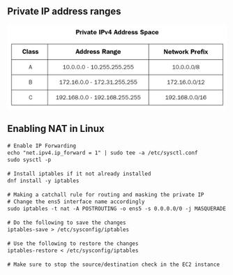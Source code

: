 
## Private IP address ranges

![alt text](../images/resources/private_ip_ranges.png)


## Enabling NAT in Linux
```
# Enable IP Forwarding
echo "net.ipv4.ip_forward = 1" | sudo tee -a /etc/sysctl.conf
sudo sysctl -p

# Install iptables if it not already installed
dnf install -y iptables

# Making a catchall rule for routing and masking the private IP
# Change the ens5 interface name accordingly
sudo iptables -t nat -A POSTROUTING -o ens5 -s 0.0.0.0/0 -j MASQUERADE

# Do the following to save the changes
iptables-save > /etc/sysconfig/iptables

# Use the following to restore the changes
iptables-restore < /etc/sysconfig/iptables

# Make sure to stop the source/destination check in the EC2 instance
```


